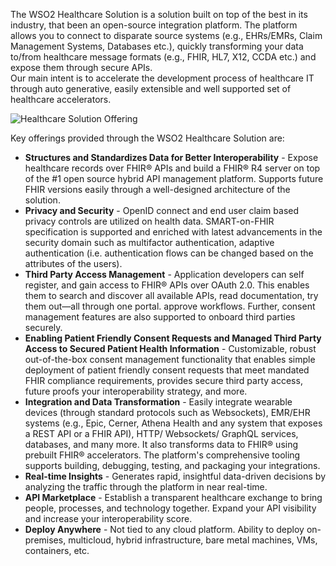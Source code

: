 

The WSO2 Healthcare Solution is a solution built on top of the best in its industry, that been an open-source integration platform. The platform allows you to connect to disparate source systems (e.g., EHRs/EMRs, Claim Management Systems, Databases etc.), quickly transforming your data to/from healthcare message formats (e.g., FHIR, HL7, X12, CCDA etc.) and expose them through secure APIs.<br> Our main intent is to accelerate the development process of healthcare IT through auto generative, easily extensible and well supported set of healthcare accelerators.

 ![Healthcare Solution Offering](../../assets/img/get-started/healthcare-solution-offering.png) 


Key offerings provided through the WSO2 Healthcare Solution are:

- **Structures and Standardizes Data for Better Interoperability** - Expose healthcare records over FHIR® APIs and build a FHIR® R4 server on top of the #1 open source hybrid API management platform. Supports future FHIR versions easily through a well-designed architecture of the solution.
- **Privacy and Security** - OpenID connect and end user claim based privacy controls are utilized on health data. SMART-on-FHIR specification is supported and enriched with latest advancements in the security domain such as multifactor authentication, adaptive authentication (i.e. authentication flows can be changed based on the attributes of the users).
- **Third Party Access Management** - Application developers can self register, and gain access to FHIR® APIs over OAuth 2.0. This enables them to search and discover all available APIs, read documentation, try them out—all through one portal. approve workflows. Further, consent management features are also supported to onboard third parties securely.
- **Enabling Patient Friendly Consent Requests and Managed Third Party Access to Secured Patient Health Information** - Customizable, robust out-of-the-box consent management functionality that enables simple deployment of patient friendly consent requests that meet mandated FHIR compliance requirements, provides secure third party access, future proofs your interoperability strategy, and more.
- **Integration and Data Transformation** - Easily integrate wearable devices (through standard protocols such as Websockets), EMR/EHR systems (e.g., Epic, Cerner, Athena Health and any system that exposes a REST API or a FHIR API), HTTP/ Websockets/ GraphQL services, databases, and many more. It also transforms data to FHIR® using prebuilt FHIR® accelerators. The platform's comprehensive tooling supports building, debugging, testing, and packaging your integrations.
- **Real-time Insights** - Generates rapid, insightful data-driven decisions by analyzing the traffic through the platform in near real-time.
- **API Marketplace** - Establish a transparent healthcare exchange to bring people, processes, and technology together. Expand your API visibility and increase your interoperability score.
- **Deploy Anywhere** - Not tied to any cloud platform. Ability to deploy on-premises, multicloud, hybrid infrastructure, bare metal machines, VMs, containers, etc.